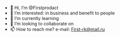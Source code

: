 - 👋 Hi, I’m @Firstprodact
- 👀 I’m interested: in business and benefit to people
- 🌱 I’m currently learning
- 💞️ I’m looking to collaborate on
- 📫 How to reach me? e-mail: First-rk@mail.ru
<!---
Firstprodact/Firstprodact is a ✨ special ✨ repository because its `README.md` (this file) appears on your GitHub profile.
You can click the Preview link to take a look at your changes.
--->
